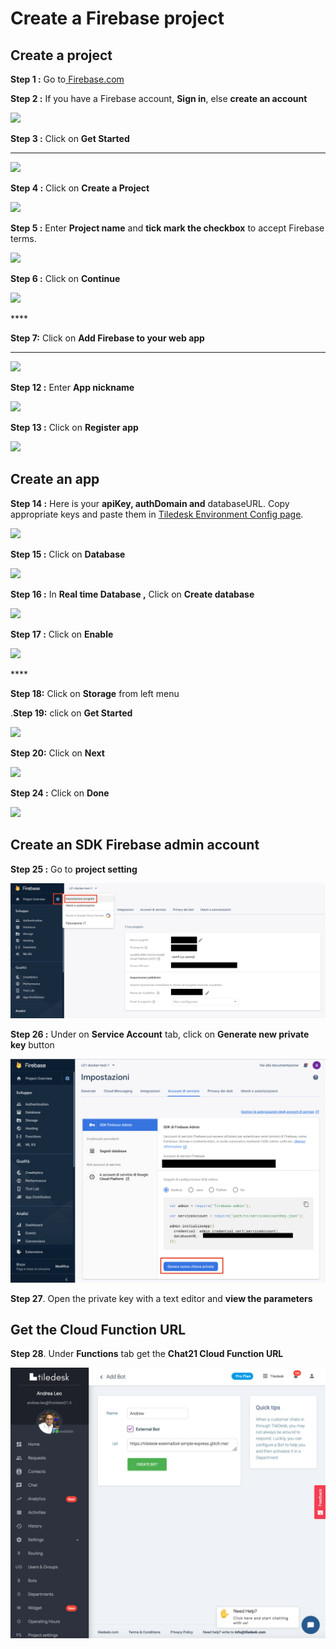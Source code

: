 # Create a Firebase project

## **Create a project**

**Step 1 :** Go to[ Firebase.com](https://firebase.google.com/)

**Step 2 :** If you have a Firebase account, **Sign in**, else **create an account**

![](https://snappy.appypie.com/ckeditor/plugins/imageuploader/uploads/faqs//1895b736e5.png)



**Step 3 :** Click on **Get Started**

 ****

![](https://snappy.appypie.com/ckeditor/plugins/imageuploader/uploads/faqs//189642da3a.png)

**Step 4 :** Click on **Create a Project**

![](https://snappy.appypie.com/ckeditor/plugins/imageuploader/uploads/faqs//1897120deb.png)

**Step 5 :** Enter **Project name** and **tick mark the checkbox** to accept Firebase terms.

![](https://snappy.appypie.com/ckeditor/plugins/imageuploader/uploads/faqs//19941c7ca1.png)

**Step 6 :** Click on **Continue**

![](https://snappy.appypie.com/ckeditor/plugins/imageuploader/uploads/faqs//199509ae27.png)

\*\*\*\*

**Step 7:** Click on **Add Firebase to your web app**

 ****

![](https://snappy.appypie.com/ckeditor/plugins/imageuploader/uploads/faqs//1905cea821.png)

**Step 12 :** Enter **App nickname**

![](https://snappy.appypie.com/ckeditor/plugins/imageuploader/uploads/faqs//1564098589.png)

**Step 13 :** Click on **Register app**

![](https://snappy.appypie.com/ckeditor/plugins/imageuploader/uploads/faqs//15650377fe.png)

## **Create an app**

**Step 14 :** Here is your **apiKey, authDomain and** databaseURL. Copy appropriate keys and paste them in [Tiledesk Environment Config page](http://localhost:3000/admin).

![](https://snappy.appypie.com/ckeditor/plugins/imageuploader/uploads/faqs//179943a7c0.png)

 **Step 15 :** Click on **Database**

![](https://snappy.appypie.com/ckeditor/plugins/imageuploader/uploads/faqs//19079e53e9.png)

**Step 16 :** In **Real time Database ,** Click on **Create database** 

![](https://snappy.appypie.com/ckeditor/plugins/imageuploader/uploads/faqs//5130c6436.png)

**Step 17 :** Click on **Enable**

![](https://snappy.appypie.com/ckeditor/plugins/imageuploader/uploads/faqs//514afeff3.png)

\*\*\*\*

  
**Step 18:** Click on **Storage** from left menu

.**Step 19:** click on **Get Started**

![](https://snappy.appypie.com/ckeditor/plugins/imageuploader/uploads/faqs//50259aa1c.png)

**Step 20:** Click on **Next**

![](https://snappy.appypie.com/ckeditor/plugins/imageuploader/uploads/faqs//1998685d59.png)

**Step 24 :** Click on **Done**

![](https://snappy.appypie.com/ckeditor/plugins/imageuploader/uploads/faqs//1999ecc634.png)

## **Create an SDK Firebase admin account**

**Step 25 :** Go to **project setting**

![](../../.gitbook/assets/image%20%2825%29.png)

**Step 26 :** Under  on **Service Account** tab, click on **Generate new private key** button

![](../../.gitbook/assets/image%20%2823%29.png)

**Step 27**. Open the private key with a text editor and **view the parameters**

## **Get the Cloud Function URL**

**Step 28**. Under **Functions** tab get the **Chat21 Cloud Function URL**

![](../../.gitbook/assets/image%20%283%29.png)

